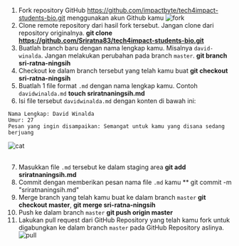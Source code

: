 1. Fork repository GitHub https://github.com/impactbyte/tech4impact-students-bio.git menggunakan akun Github kamu 
![fork](https://user-images.githubusercontent.com/90690012/134177232-74a59c7b-0daa-4072-a569-2af9362328e7.PNG)
2. Clone remote repository dari hasil fork tersebut. Jangan clone dari repository originalnya. **git clone https://github.com/Sriratna83/tech4impact-students-bio.git** 
3. Buatlah branch baru dengan nama lengkap kamu. Misalnya `david-winalda`. Jangan melakukan perubahan pada branch `master`. **git branch sri-ratna-ningsih**
4. Checkout ke dalam branch tersebut yang telah kamu buat **git checkout sri-ratna-ningsih**
5. Buatlah 1 file format `.md` dengan nama lengkap kamu. Contoh `davidwinalda.md` **touch sriratnaningsih.md**
6. Isi file tersebut `davidwinalda.md` dengan konten di bawah ini:
```
Nama Lengkap: David Winalda
Umur: 27
Pesan yang ingin disampaikan: Semangat untuk kamu yang disana sedang berjuang
```
![cat](https://user-images.githubusercontent.com/90690012/134177544-c45bde99-0d8c-47e2-b54d-3f7842cfdeba.PNG)
<br>
<br>

7. Masukkan file `.md` tersebut ke dalam staging area **git add sriratnaningsih.md**
8. Commit dengan memberikan pesan nama file `.md` kamu ** git commit -m "sriratnaningsih.md"
9. Merge branch yang telah kamu buat ke dalam branch `master` **git checkout master**, **git merge sri-ratna-ningsih**
10. Push ke dalam branch `master` **git push origin master**
11. Lakukan pull request dari GitHub Repository yang telah kamu fork untuk digabungkan ke dalam branch `master` pada GitHub Repository aslinya. 
![pull](https://user-images.githubusercontent.com/90690012/134177507-13ed4bf0-f70c-4212-8ab2-29dc856d605d.PNG)
